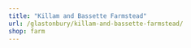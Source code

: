 ```yaml
---
title: "Killam and Bassette Farmstead"
url: /glastonbury/killam-and-bassette-farmstead/
shop: farm
---
```

